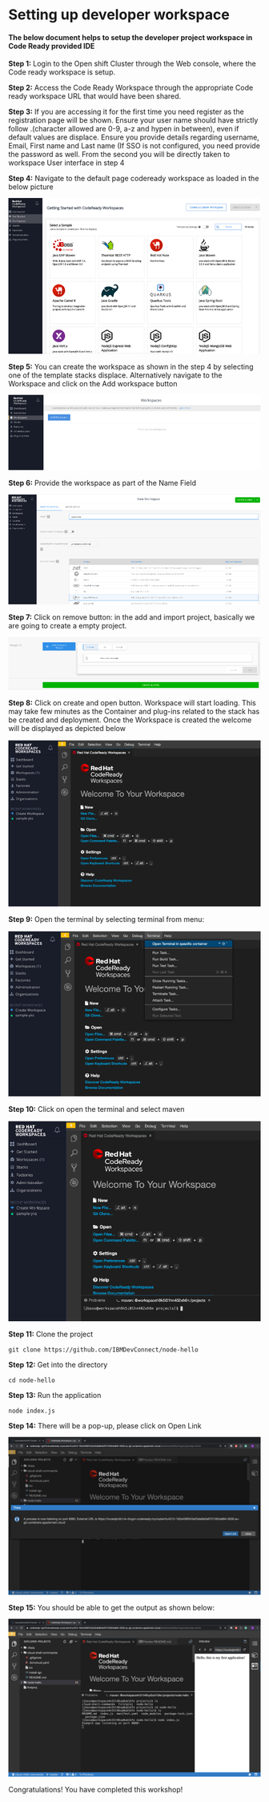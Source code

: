 # Setting up developer workspace

#### The below document helps to setup the developer project workspace in Code Ready provided IDE

**Step 1:**  Login to the Open shift Cluster through the Web console, where the Code ready workspace is setup.

**Step 2:**  Access the Code Ready Workspace through the appropriate Code ready workspace URL that would have been shared.

**Step 3:** If you are accessing it for the first time you need register as the registration page will be shown.  Ensure your user name should have strictly follow .(character allowed are 0-9, a-z and hypen in between), even if default values are displace. Ensure you provide details regarding username, Email, First name and Last name (If SSO is not configured, you need provide the password as well. From the second you will be directly taken to workspace User interface in step 4

**Step 4:**  Navigate to the default page codeready workspace as loaded in the below picture

![Cloud Login](images/Picture1.png)

**Step 5:**  You can create the workspace as shown in the step 4  by selecting one of the template stacks displace. Alternatively navigate to the Workspace and click on the Add workspace button

![Cloud Login](images/Picture2.png)

**Step 6:** Provide the workspace as part of the Name Field

![Cloud Login](images/Picture3.png)

**Step 7:** Click on remove button: in the add and import project, basically we are going to create a empty project.

![Cloud Login](images/Picture4.png)

**Step 8:** Click on create and open button. Workspace will start loading. This may take few minutes as the Container and plug-ins related to the stack has be created and deployment.  Once the Workspace is created  the welcome will be displayed as depicted below

![Cloud Login](images/Picture5.png)

**Step 9:** Open the terminal by selecting terminal from menu:

![Cloud Login](images/Picture6.png)

**Step 10:** Click on open the terminal and select maven

![Cloud Login](images/Picture7.png)

**Step 11:** Clone the project

```
git clone https://github.com/IBMDevConnect/node-hello
```

**Step 12:** Get into the directory

```
cd node-hello
```

**Step 13:** Run the application

```
node index.js
```

**Step 14:** There will be a pop-up, please click on Open Link

![Cloud Login](images/Pic.png)

**Step 15:** You should be able to get the output as shown below:

![Cloud Login](images/Output.png)

Congratulations! You have completed this workshop!

